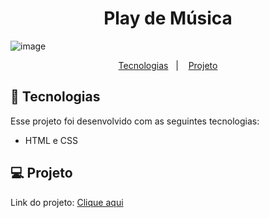 <h1 align="center"> Play de Música </h1>

![image](https://github.com/user-attachments/assets/61795003-4b89-4c72-b311-673ff9d5623e)


<p align="center">
  <a href="#-tecnologias">Tecnologias</a>&nbsp;&nbsp;&nbsp;|&nbsp;&nbsp;&nbsp;
  <a href="#-projeto">Projeto</a>

<br>

## 🚀 Tecnologias

Esse projeto foi desenvolvido com as seguintes tecnologias:

- HTML e CSS

## 💻 Projeto

<p>Link do projeto: <a href="https://moisesbarsoti.github.io/PlayerOfMusic/">Clique aqui</a><p>
